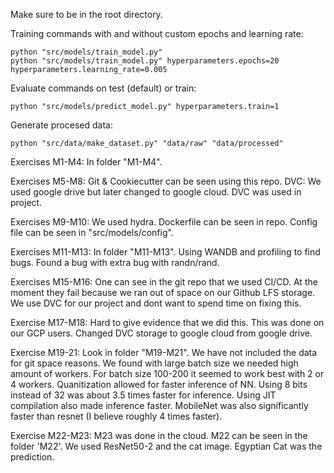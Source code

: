 Make sure to be in the root directory.

Training commands with and without custom epochs and learning rate:

```{python}
python "src/models/train_model.py"
python "src/models/train_model.py" hyperparameters.epochs=20 hyperparameters.learning_rate=0.005
```

Evaluate commands on test (default) or train:

```{python}
python "src/models/predict_model.py" hyperparameters.train=1
```

Generate procesed data:

```{python}
python "src/data/make_dataset.py" "data/raw" "data/processed"
```

Exercises M1-M4: In folder "M1-M4".

Exercises M5-M8: Git & Cookiecutter can be seen using this repo. DVC: We used google drive but later changed to google cloud. DVC was used in project.

Exercises M9-M10: We used hydra. Dockerfile can be seen in repo. Config file can be seen in "src/models/config".

Exercises M11-M13: In folder "M11-M13". Using WANDB and profiling to find bugs. Found a bug with extra bug with randn/rand.

Exercises M15-M16: One can see in the git repo that we used CI/CD. At the moment they fail because we ran out of space on our Github LFS storage. We use DVC for our project and dont want to spend time on fixing this.

Exercise M17-M18: Hard to give evidence that we did this. This was done on our GCP users. Changed DVC storage to google cloud from google drive.

Exercise M19-21: Look in folder "M19-M21". We have not included the data for git space reasons. We found with large batch size we needed high amount of workers. For batch size 100-200 it seemed to work best with 2 or 4 workers. Quanitization allowed for faster inference of NN. Using 8 bits instead of 32 was about 3.5 times faster for inference. Using JIT compilation also made inference faster. MobileNet was also significantly faster than resnet (I believe roughly 4 times faster).

Exercise M22-M23: M23 was done in the cloud. M22 can be seen in the folder 'M22'. We used ResNet50-2 and the cat image. Egyptian Cat was the prediction.



